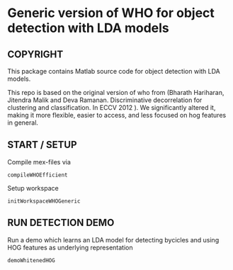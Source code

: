 # Generic version of WHO for object detection with LDA models


## COPYRIGHT

This package contains Matlab source code for object detection with LDA models.

This repo is based on the original version of who from 
(Bharath Hariharan, Jitendra Malik and Deva Ramanan. 
Discriminative decorrelation for clustering and classification. In ECCV 2012 ).
We significantly altered it, making it more flexible, easier to access, 
and less focused on hog features in general.

## START / SETUP

Compile mex-files via  
```
compileWHOEfficient
```

Setup workspace  
```
initWorkspaceWHOGeneric
```

## RUN DETECTION DEMO

Run a demo which learns an LDA model for detecting bycicles and 
using HOG features as underlying representation  
```
demoWhitenedHOG
```
